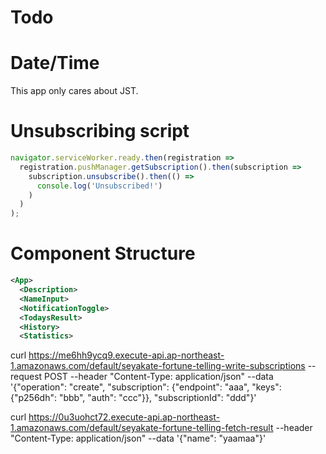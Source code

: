 # Todo

# Date/Time

This app only cares about JST.

# Unsubscribing script

```javascript
navigator.serviceWorker.ready.then(registration =>
  registration.pushManager.getSubscription().then(subscription =>
    subscription.unsubscribe().then(() =>
      console.log('Unsubscribed!')
    )
  )
);
```

# Component Structure

```xml
<App>
  <Description>
  <NameInput>
  <NotificationToggle>
  <TodaysResult>
  <History>
  <Statistics>
```

curl https://me6hh9ycq9.execute-api.ap-northeast-1.amazonaws.com/default/seyakate-fortune-telling-write-subscriptions --request POST --header "Content-Type: application/json" --data '{"operation": "create", "subscription": {"endpoint": "aaa", "keys": {"p256dh": "bbb", "auth": "ccc"}}, "subscriptionId": "ddd"}'

curl https://0u3uohct72.execute-api.ap-northeast-1.amazonaws.com/default/seyakate-fortune-telling-fetch-result --header "Content-Type: application/json" --data '{"name": "yaamaa"}'